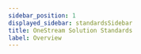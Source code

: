 ```yaml
---
sidebar_position: 1
displayed_sidebar: standardsSidebar
title: OneStream Solution Standards
label: Overview
---
```



